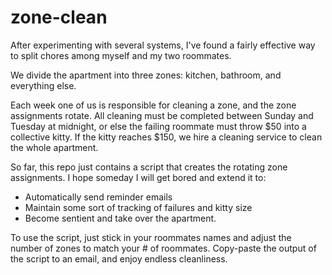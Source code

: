 zone-clean
==========

After experimenting with several systems, I've found a fairly effective way
to split chores among myself and my two roommates.

We divide the apartment into three zones: kitchen, bathroom, and everything else.

Each week one of us is responsible for cleaning a zone, and the zone
assignments rotate. All cleaning must be completed between Sunday and Tuesday at midnight,
or else the failing roommate must throw $50 into a collective kitty. If the kitty reaches $150, we hire
a cleaning service to clean the whole apartment.

So far, this repo just contains a script that creates the rotating zone assignments. I hope someday I will get bored and extend it to:

* Automatically send reminder emails
* Maintain some sort of tracking of failures and kitty size
* Become sentient and take over the apartment.

To use the script, just stick in your roommates names and adjust the
number of zones to match your # of roommates. Copy-paste the output
of the script to an email, and enjoy endless cleanliness.
